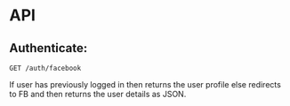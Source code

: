API
====


## Authenticate:

`GET /auth/facebook`

If user has previously logged in then returns the user profile else redirects to FB and then returns the user details as JSON.

